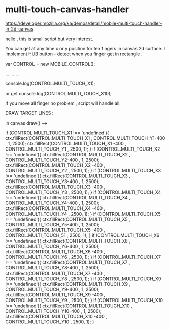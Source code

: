 multi-touch-canvas-handler
==========================

https://developer.mozilla.org/ka/demos/detail/mobile-multi-touch-handler-in-2d-canvas

hello , this is small script but very interest.

You can get at any time x or y position for ten fingers in canvas 2d surface.
I implement HUB button - detect when you finger get in rectangle .

var CONTROL = new MOBILE_CONTROL();

....
.....

console.log(CONTROL.MULTI_TOUCH_X1);

or get console.log(CONTROL.MULTI_TOUCH_X10);

If you move all finger no problem , script will handle all.


DRAW TARGET LINES :

in canvas draw() -->


if (CONTROL.MULTI_TOUCH_X1 !== 'undefined'){
ctx.fillRect(CONTROL.MULTI_TOUCH_X1 , CONTROL.MULTI_TOUCH_Y1-400  , 1, 2500);
ctx.fillRect(CONTROL.MULTI_TOUCH_X1 -400 , CONTROL.MULTI_TOUCH_Y1 , 2500, 1);
}
if (CONTROL.MULTI_TOUCH_X2 !== 'undefined'){
ctx.fillRect(CONTROL.MULTI_TOUCH_X2 , CONTROL.MULTI_TOUCH_Y2-400  , 1, 2500);
ctx.fillRect(CONTROL.MULTI_TOUCH_X2 -400 , CONTROL.MULTI_TOUCH_Y2 , 2500, 1);
}
if (CONTROL.MULTI_TOUCH_X3 !== 'undefined'){
ctx.fillRect(CONTROL.MULTI_TOUCH_X3 , CONTROL.MULTI_TOUCH_Y3-400  , 1, 2500);
ctx.fillRect(CONTROL.MULTI_TOUCH_X3 -400 , CONTROL.MULTI_TOUCH_Y3 , 2500, 1);
}
if (CONTROL.MULTI_TOUCH_X4 !== 'undefined'){
ctx.fillRect(CONTROL.MULTI_TOUCH_X4 , CONTROL.MULTI_TOUCH_Y4-400  , 1, 2500);
ctx.fillRect(CONTROL.MULTI_TOUCH_X4 -400 , CONTROL.MULTI_TOUCH_Y4 , 2500, 1);
}
if (CONTROL.MULTI_TOUCH_X5 !== 'undefined'){
ctx.fillRect(CONTROL.MULTI_TOUCH_X5 , CONTROL.MULTI_TOUCH_Y5-400  , 1, 2500);
ctx.fillRect(CONTROL.MULTI_TOUCH_X5 -400 , CONTROL.MULTI_TOUCH_51 , 2500, 1);
}
if (CONTROL.MULTI_TOUCH_X6 !== 'undefined'){
ctx.fillRect(CONTROL.MULTI_TOUCH_X6 , CONTROL.MULTI_TOUCH_Y6-400  , 1, 2500);
ctx.fillRect(CONTROL.MULTI_TOUCH_X6 -400 , CONTROL.MULTI_TOUCH_Y6 , 2500, 1);
}
if (CONTROL.MULTI_TOUCH_X7 !== 'undefined'){
ctx.fillRect(CONTROL.MULTI_TOUCH_X7 , CONTROL.MULTI_TOUCH_Y8-400  , 1, 2500);
ctx.fillRect(CONTROL.MULTI_TOUCH_X7 -400 , CONTROL.MULTI_TOUCH_Y8 , 2500, 1);
}
if (CONTROL.MULTI_TOUCH_X9 !== 'undefined'){
ctx.fillRect(CONTROL.MULTI_TOUCH_X9 , CONTROL.MULTI_TOUCH_Y9-400  , 1, 2500);
ctx.fillRect(CONTROL.MULTI_TOUCH_X9 -400 , CONTROL.MULTI_TOUCH_Y9 , 2500, 1);
}
if (CONTROL.MULTI_TOUCH_X10 !== 'undefined'){
ctx.fillRect(CONTROL.MULTI_TOUCH_X10 , CONTROL.MULTI_TOUCH_Y10-400  , 1, 2500);
ctx.fillRect(CONTROL.MULTI_TOUCH_X10 -400 , CONTROL.MULTI_TOUCH_Y10 , 2500, 1);
}
 
